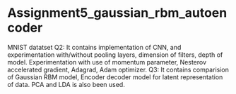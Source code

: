 # Assignment5_gaussian_rbm_autoencoder
MNIST datatset
Q2:
It contains implementation of CNN, and experimentation with/without pooling layers, dimension of filters, depth of model. 
Experimentation with use of momentum parameter, Nesterov accelerated gradient, Adagrad, Adam optimizer.
Q3:
It contains comparision of Gaussian RBM model, Encoder decoder model for latent representation of data. PCA and LDA is also been used.
